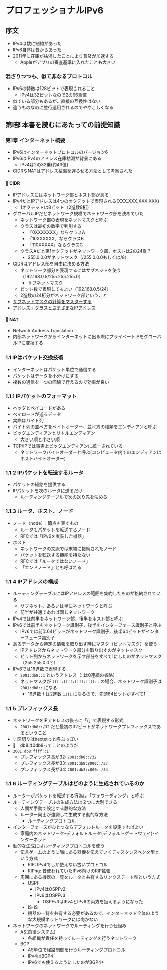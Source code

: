 # プロフェッショナルIPv6

## 序文

- IPv4は数に制約があった
- IPv6自体は昔からあった
- 2011年に在庫が枯渇したことにより普及が加速する
  - Appleがアプリの審査基準に入れたことも大きい

### 混ざりつつも、似て非なるプロトコル

- IPv6の特徴は128ビットで表現されること
  - IPv4は32ビットなので2の96乗倍
- 似ている部分もあるが、直接の互換性はない
- 違うものなのに並行運用されるのでややこしくなる

## 第Ⅰ部 本書を読むにあたっての前提知識

### 第1章 インターネット概要

- IPv6はインターネットプロトコルのバージョン6
- IPv6はIPv4のアドレス在庫枯渇が背景にある
  - IPv4は2の32乗(約43億)
- CIDRやNATはアドレス枯渇を遅らせる方法として考案された

#### 🤔 CIDR

- IPアドレスにはネットワーク部とホスト部がある
- IPv4だとIPアドレスは4つのオクテットで表現される(XXX.XXX.XXX.XXX)
  - 1オクテットは8ビット（2進数8桁）
- グローバルIPだとネットワーク規模でネットワーク部を決めていた
  - ネットワーク部の表現をネットマスクと呼ぶ
  - クラスは最初の数字で判別する
    - 「0XXXXXXX」ならクラスA
    - 「10XXXXXX」ならクラスB
    - 「110XXXXX」ならクラスC
  - クラスAだと第1オクテットがネットワーク部、ホストは2の24乗？
    - 255.0.0.0がネットマスク（/255.0.0.0もしくは/8）
- CIDRはアドレス部を自由に決める方法
  - ネットワーク部分を表現するにはサブネットを使う（192.168.0.5/255.255.255.0）
    - サブネットマスク
  - ビット数で表現してもよい（192.168.0.5/24）
  - 2進数の24桁分がネットワーク部ということ
- [サブネットマスクの計算をマスターする](http://www.atmarkit.co.jp/ait/articles/0805/15/news134.html)
- [アドレス・クラスとさまざまなIPアドレス](http://www.atmarkit.co.jp/ait/articles/0301/17/news003.html)

#### 🤔 NAT

- Network Address Translation
- 内部ネットワークからインターネットに出る際にプライベートIPをグローバルIPに変換する

### 1.1 IPはパケット交換技術

- インターネットはパケット単位で通信する
- パケットはデータを小分けにする
- 複数の通信を一つの回線で行えるので効率が良い

### 1.1.1 IPパケットのフォーマット

- ヘッダとペイロードがある
- ペイロードが送るデータ
- 実際はバイト列
- バイト列の並べ方をベイトオーダー、並べ方の種類をエンディアンと呼ぶ
- ビッグエンディアンとリトルエンディアン
  - 大きい順と小さい順
- TCP/IPでは事実上ビッグエンディアンに統一されている
  - ネットワークバイトオーダーと呼ぶ(コンピュータ内でのエンディアンはホストバイトオーダー)

### 1.1.2 IPパケットを転送するルータ

- パケットの経路を提供する
- IPパケットを次のルータに送るだけ
  - ルーティングテーブルで次の送り先を決める

### 1.1.3 ルータ、ホスト、ノード

- ノード（node）: 節点を表すもの
  - ルータもパケットを転送するノード
  - RFCでは「IPv6を実装した機器」
- ホスト
  - ネットワークの文脈では末端に接続されたノード
  - パケットを転送する機能を持たない
  - RFCでは「ルータではないノード」
  - 「エンドノード」とも呼ばれる

### 1.1.4 IPアドレスの構成

- ルーティングテーブルにはIPアドレスの範囲を集約したものが格納されている
  - サブネット、あるいは単にネットワークと呼ぶ
  - 前半が共通であれば同じネットワーク
- IPv4では前半をネットワーク部、後半をホスト部と呼ぶ
- IPv6では前半をネットワーク識別子、後半をインターフェース識別子と呼ぶ
  - IPv6では前半64ビットがネットワーク識別子、後半64ビットがインターフェース識別子
- あるデータから特定の情報を取り出す時にマスク（ビットマスク）を使う
  - IPアドレスからネットワーク部分を取り出すのがネットマスク
  - ビット列からネットワークを示す部分をすべて1にしたのがネットマスク（255.255.0.0？）
- IPv6では16進数で表現する
  - `2001:db8::1` というアドレス（::は0連続の省略）
  - ネットマスクが `ffff:ffff:ffff:ffff::` の場合、ネットワーク識別子は `2001:db8::` になる
      - 16進数 `f` は2進数 `1111` になるので、先頭64ビットがすべて1

### 1.1.5 プレフィックス長

- ネットワークをIPアドレスの後ろに「/」で表現する形式
  - `2001:db8::/32` だと最初の32ビットがネットワークプレフィックスであるということ
- 💡 区切りはhextetっと呼ぶっぽい
- 🤔　db8は0db8ってことのようだ
- `2001:db8:ffff::1`
  - プレフィックス長が32: `2001:db8::/32`
  - プレフィックス長が33: `2001:db8:8000::/33`
  - プレフィックス長が34: `2001:db8:c000::/34`

### 1.1.6 ルーティングテーブルはどのように生成されているのか

- ルーターがパケットを転送する行為は「フォワーディング」と呼ぶ
- ルーティングテーブルの生成方法は２つに大別できる
  - 人間が手動で設定する静的な方法
  - ルーター同士が強調して生成する動的な方法
    - ルーティングプロトコル
- インターフェースがひとつならデフォルトルータを設定すればよい
  - 家庭内のネットワーク-デフォルトルータ(デフォルトゲートウェイ)-インターネット
- 動的な生成にはルーティングプロトコルを使う
  - 伝言ゲームのように隣にある器機を伝えていくディスタンスベクタ型という方式
    - RIP: IPv4でしか使えない古いプロトコル
    - RIPng: 昔使われていたIPv6向けのRIP拡張
  - 周囲にある機器の一覧をルータと共有するリンクステート型という方式
    - OSPF
      - IPv4はOSPFv2
      - IPv6はOSPFv3
        - OSPFv3はIPv4とIPv6の両方を扱えるようになった
    - IS-IS
    - 機器の一覧を共有する必要があるので、インターネット全体のような大規模ネットワークには向かない
- ネットワークのネットワークでルーティングを行う仕組み
  - AS(自律システム)
    - 各組織が責任を持ってルーティングを行うネットワーク
  - BGP
    - AS単位で経路制御を行うルーティングプロトコル
    - IPv4はBGP4
    - IPv6でも使えるようにしたのがBGP4+

